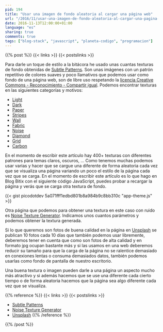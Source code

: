 ```yaml
---
pid: 194
title: "Usar una imagen de fondo aleatoria al cargar una página web"
url: "/2016/11/usar-una-imagen-de-fondo-aleatoria-al-cargar-una-pagina-web/"
date: 2016-11-13T12:00:00+01:00
language: "es"
sharing: true
comments: true
tags: ["blog-stack", "javascript", "planeta-codigo", "programacion"]
---
```


{{% post %}}
{{< links >}}
{{< postslinks >}}

Para darle un toque de estilo a la bitácora he usado unas cuantas texturas de fondo obtenidas de [Subtle Patterns](http://subtlepatterns.com/). Son unas imágenes con un patrón repetitivo de colores suaves y poco llamativos que podemos usar como fondo de una página web, son de libre uso respetando la [licencia Creative Commons - Reconocimiento - Compartir igual](https://creativecommons.org/licenses/by-sa/3.0/). Podemos encontrar texturas en las siguientes categorías y motivos:

* [Light](http://subtlepatterns.com/tag/light/)
* [Dark](http://subtlepatterns.com/tag/dark/)
* [Paper](http://subtlepatterns.com/tag/paper/)
* [Stripes](http://subtlepatterns.com/tag/stripes/)
* [Wall](http://subtlepatterns.com/tag/wall/)
* [Fabric](http://subtlepatterns.com/tag/fabric/)
* [Noise](http://subtlepatterns.com/tag/noise/)
* [Diamond](http://subtlepatterns.com/tag/diamond/)
* [Grid](http://subtlepatterns.com/tag/grid/)
* [Carbon](http://subtlepatterns.com/tag/carbon/)

En el momento de escribir este artículo hay 400+ texturas con diferentes patrones para temas claros, oscuros, ... Como tenemos muchas podemos usar varias y hacer que se cargue una diferente de forma aleatoria cada vez que se visualiza una página variando un poco el estilo de la página cada vez que se carga. En el momento de escribir este artículo es lo que hago en Blog Bitix con el siguiente código JavaScript, puedes probar a recargar la página y verás que se carga otra textura de fondo.

{{< gist picodotdev 5a071fff1edbd801b8a984b9c8bb310c "app-theme.js" >}}

Otra página que podemos para obtener una textura en este caso con ruido es [Noise Texture Generator](http://www.noisetexturegenerator.com/). Indicamos unos cuantos parámetros y podemos obtener la textura generada.

Si lo que queremos son fotos de buena calidad en la página en [Unsplash](https://unsplash.com/) se publican 10 fotos cada 10 días que también podemos usar libremente, deberemos tener en cuenta que como son fotos de alta calidad y en formato jpg ocupan bastante más y si las usamos en una web deberemos reducir su tamaño para que la carga de la página no se ralentice demasiado en conexiones lentas o consuma demasiados datos, también podemos usarlas como fondo de pantalla de nuestro escritorio.

Una buena textura o imagen pueden darle a una página un aspecto mucho más atractivo y si además hacemos que se use una diferente cada cierto tiempo o de forma aleatoria hacemos que la página sea algo diferente cada vez que se visualiza.

{{% reference %}}
{{< links >}}
{{< postslinks >}}
* [Subtle Patterns](http://subtlepatterns.com/)
* [Noise Texture Generator](http://www.noisetexturegenerator.com/)
* [Unsplash](https://unsplash.com/)
{{% /reference %}}

{{% /post %}}
